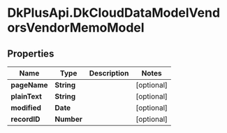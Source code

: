 # DkPlusApi.DkCloudDataModelVendorsVendorMemoModel

## Properties
Name | Type | Description | Notes
------------ | ------------- | ------------- | -------------
**pageName** | **String** |  | [optional] 
**plainText** | **String** |  | [optional] 
**modified** | **Date** |  | [optional] 
**recordID** | **Number** |  | [optional] 



